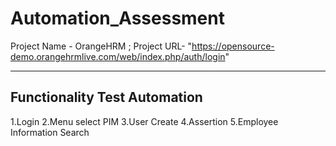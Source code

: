 # Automation_Assessment

Project Name - OrangeHRM ;
Project URL- "https://opensource-demo.orangehrmlive.com/web/index.php/auth/login"


------------------------------
Functionality Test Automation
------------------------------

1.Login
2.Menu select PIM
3.User Create
4.Assertion
5.Employee Information Search


